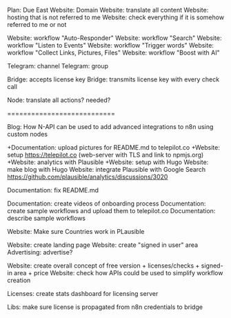 Plan: Due East
Website: Domain
Website: translate all content
Website: hosting that is not referred to me
Website: check everything if it is somehow referred to me or not


Website: workflow "Auto-Responder"
Website: workflow "Search"
Website: workflow "Listen to Events"
Website: workflow "Trigger words"
Website: workflow "Collect Links, Pictures, Files"
Website: workflow "Boost with AI"


Telegram: channel
Telegram: group

Bridge: accepts license key
Bridge: transmits license key with every check call

Node: translate all actions? needed?



===========================

Blog: How N-API can be used to add advanced integrations to n8n using custom nodes

+Documentation: upload pictures for README.md to telepilot.co
 +Website:	setup https://telepilot.co (web-server with TLS and link to npmjs.org)
 +Website: analytics with Plausible
 +Website: setup with Hugo
 Website: make blog with Hugo
 Website: integrate Plausible with Google Search https://github.com/plausible/analytics/discussions/3020
 
 Documentation:	fix README.md
 
 Documentation: create videos of onboarding process
 Documentation: create sample workflows and upload them to telepilot.co
 Documentation: describe sample workflows

 Website: Make sure Countries work in PLausible
 
 Website: create landing page
 Website: create "signed in user" area
 Advertising: advertise?

 Website: create overall concept of free version + licenses/checks + signed-in area + price
 Website: check how APIs could be used to simplify workflow creation

 Licenses: create stats dashboard for licensing server

 Libs:	make sure license is propagated from n8n credentials to bridge
 
 
